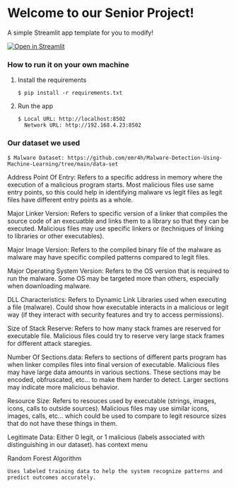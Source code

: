 # Welcome to our Senior Project!

A simple Streamlit app template for you to modify!

[![Open in Streamlit](https://static.streamlit.io/badges/streamlit_badge_black_white.svg)](https://blank-app-template.streamlit.app/)

### How to run it on your own machine

1. Install the requirements

   ```
   $ pip install -r requirements.txt
   ```

2. Run the app

   ```
   $ Local URL: http://localhost:8502
     Network URL: http://192.168.4.23:8502
   ```

### Our dataset we used
   ```
   $ Malware Dataset: https://github.com/emr4h/Malware-Detection-Using-Machine-Learning/tree/main/data-set 
   ```
   Address Point Of Entry: Refers to a specific address in memory where the execution of a malicious program starts. Most malicious files use same    entry points, so this could help in identifying malware vs legit files as legit files have different entry points as a whole.
 
Major Linker Version: Refers to specific version of a linker that compiles the source code of an execuatble and links them to a library so that they can be executed. Malicious files may use specific linkers or (techniques of linking to libraries or other executables).
 
Major Image Version: Refers to the compiled binary file of the malware as malware may have specific compiled patterns compared to legit files.
 
Major Operating System Version: Refers to the OS version that is required to run the malware. Some OS may be targeted more than others, especially when downloading malware.
 
DLL Characteristics: Refers to Dynamic Link Libraries used when executing a file (malware). Could show how executable interacts in a malicious or legit way (if they interact with security features and try to access permissions).
 
Size of Stack Reserve: Refers to how many stack frames are reserved for executable file. Malicious files could try to reserve very large stack frames for different attack staregies.
 
Number Of Sections.data: Refers to sections of different parts program has when linker compiles files into final version of executable. Malicious files may have large data amounts in various sections. These sections may be encoded, obfruscated, etc... to make them harder to detect. Larger sections may indicate more malicious behavior.
 
Resource Size: Refers to resouces used by executable (strings, images, icons, calls to outside sources). Malicious files may use similar icons, images, calls, etc... which could be used to compare to legit resource sizes that do not have these things in them.
 
Legitimate Data: Either 0 legit, or 1 malicious (labels associated with distinguishing in our dataset).
has context menu


Random Forest Algorithm

   ```
Uses labeled training data to help the system recognize patterns and predict outcomes accurately.
    
   ```
